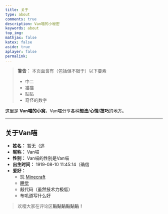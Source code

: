 ```yaml
---
title: 关于  
type: about  
comments: true  
description: Van喵的小秘密  
keywords: about  
top_img:  
mathjax: false  
katex: false  
aside: true  
aplayer: false  
permalink:  
---
```


> **警告：** 本页面含有（包括但不限于）以下要素
>
> - 中二
> - 猫猫
> - 贴贴
> - 奇怪的数字

这里是 **Van喵的小窝**，Van喵分享各种**想法**/**心情**/**技巧**的地方。

******

## 关于Van喵

- **姓名：** 暂无（逃
- **昵称：** Van喵
- **性别：** Van喵的性别是Van喵
- **出生时间：** 1919-08-10 11:45:14（确信
- **爱好：**
  - 玩 [Minecraft](https://minecraft.fandom.com "Minecraft Wiki")
  - [睡觉](https://zh.wikipedia.org/wiki/%E7%9D%A1%E7%9C%A0 "睡眠 - 维基百科")
  - 敲代码（虽然技术力极低）
  - 布叽道写什么好

> 欢嘤大家在评论区**贴贴贴贴贴贴！**
